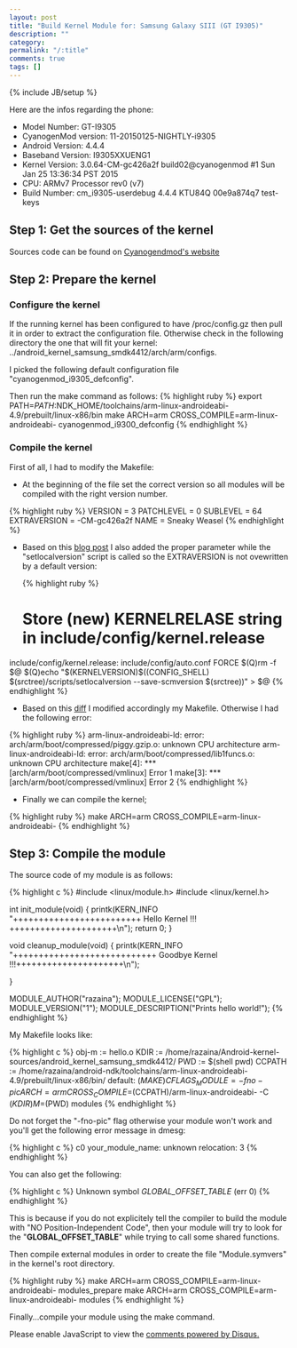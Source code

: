 ```yaml
---
layout: post
title: "Build Kernel Module for: Samsung Galaxy SIII (GT I9305)"
description: ""
category: 
permalink: "/:title"
comments: true
tags: []
---
```

{% include JB/setup %}

Here are the infos regarding the phone:

- Model Number: GT-I9305
- CyanogenMod version: 11-20150125-NIGHTLY-i9305
- Android Version: 4.4.4
- Baseband Version: I9305XXUENG1
- Kernel Version: 3.0.64-CM-gc426a2f build02@cyanogenmod #1 Sun Jan 25 13:36:34 PST 2015
- CPU: ARMv7 Processor rev0 (v7)
- Build Number: cm_i9305-userdebug 4.4.4 KTU84Q 00e9a874q7 test-keys


## Step 1: Get the sources of the kernel
Sources code can be found on <a href="http://wiki.cyanogenmod.org/w/I9305_Info" target="_blank">Cyanogendmod's website</a>

## Step 2: Prepare the kernel

### Configure the kernel

If the running kernel has been configured to have /proc/config.gz then pull it in order to
extract the configuration file. Otherwise check in the following directory the one that will fit
your kernel: ../android_kernel_samsung_smdk4412/arch/arm/configs.

I picked the following default configuration file "cyanogenmod_i9305_defconfig".

Then run the make command as follows:
{% highlight ruby %}
export
PATH=$PATH:$NDK_HOME/toolchains/arm-linux-androideabi-4.9/prebuilt/linux-x86/bin
make ARCH=arm CROSS_COMPILE=arm-linux-androideabi- cyanogenmod_i9300_defconfig
{% endhighlight %}


### Compile the kernel

First of all, I had to modify the Makefile:

- At the beginning of the file set the correct version so all modules will be compiled with the
  right version number.

{% highlight ruby %}
VERSION = 3
PATCHLEVEL = 0
SUBLEVEL = 64
EXTRAVERSION = -CM-gc426a2f
NAME = Sneaky Weasel
{% endhighlight %}

- Based on this <a
  href="http://blog.umbrellaj.com/blog/2013/03/15/trick-on-the-verson-magic-number-of-linux-kernel/"
  target="_blank">blog post</a> I also added the proper parameter while the "setlocalversion" script
  is called so the EXTRAVERSION is not ovewritten by a default version:

  {% highlight ruby %}
  # Store (new) KERNELRELASE string in include/config/kernel.release
include/config/kernel.release: include/config/auto.conf FORCE
	$(Q)rm -f $@
	$(Q)echo "$(KERNELVERSION)$$($(CONFIG_SHELL) $(srctree)/scripts/setlocalversion --save-scmversion $(srctree))" > $@
  {% endhighlight %}


- Based on this <a
  href="https://github.com/CyanogenMod/android_kernel_samsung_tuna/commit/ec1ac589d49081286164246fbaaba0012ae7ecac">
  diff</a> I modified accordingly my Makefile. Otherwise I had the following error:


{% highlight ruby %}
arm-linux-androideabi-ld: error: arch/arm/boot/compressed/piggy.gzip.o: unknown CPU architecture
arm-linux-androideabi-ld: error: arch/arm/boot/compressed/lib1funcs.o: unknown CPU architecture
make[4]: *** [arch/arm/boot/compressed/vmlinux] Error 1
make[3]: *** [arch/arm/boot/compressed/vmlinux] Error 2
{% endhighlight %}

- Finally we can compile the kernel;

{% highlight ruby %}
make ARCH=arm CROSS_COMPILE=arm-linux-androideabi-
{% endhighlight %}

## Step 3: Compile the module

The source code of my module is as follows:

{% highlight c %}
#include <linux/module.h>
#include <linux/kernel.h>

int init_module(void)
{
    printk(KERN_INFO "+++++++++++++++++++++++++  Hello Kernel !!! +++++++++++++++++++++\n");
    return 0;
}


void cleanup_module(void)
{
    printk(KERN_INFO "++++++++++++++++++++++++++++ Goodbye Kernel !!!+++++++++++++++++++++\n");

}

MODULE_AUTHOR("razaina");
MODULE_LICENSE("GPL");
MODULE_VERSION("1");
MODULE_DESCRIPTION("Prints hello world!");
{% endhighlight %}


My Makefile looks like:

{% highlight c %}
obj-m := hello.o
KDIR := /home/razaina/Android-kernel-sources/android_kernel_samsung_smdk4412/
PWD := $(shell pwd)
CCPATH := /home/razaina/android-ndk/toolchains/arm-linux-androideabi-4.9/prebuilt/linux-x86/bin/
default:
	$(MAKE) CFLAGS_MODULE=-fno-pic ARCH=arm CROSS_COMPILE=$(CCPATH)/arm-linux-androideabi- -C $(KDIR) M=$(PWD) modules
{% endhighlight %}

Do not forget the "-fno-pic" flag otherwise your module won't work and you'll get the following
error message in dmesg:

{% highlight c %}
c0 your_module_name: unknown relocation: 3
{% endhighlight %}

You can also get the following:

{% highlight c %}
Unknown symbol _GLOBAL_OFFSET_TABLE_ (err 0)
{% endhighlight %}

This is because if you do not explicitely tell the compiler to build the module with "NO
Position-Independent Code", then your module will try to look for the "__GLOBAL_OFFSET_TABLE__" while
trying to call some shared functions.

Then compile external modules in order to create the file "Module.symvers" in the kernel's
root directory.


{% highlight ruby %}
make ARCH=arm CROSS_COMPILE=arm-linux-androideabi- modules_prepare
make ARCH=arm CROSS_COMPILE=arm-linux-androideabi- modules
{% endhighlight %}

Finally...compile your module using the make command.

<div id="disqus_thread"></div>
<script type="text/javascript">
/* * * CONFIGURATION VARIABLES: EDIT BEFORE PASTING INTO YOUR WEBPAGE * * */
var disqus_shortname = 'razaina'; // required: replace example with your forum shortname

/* * * DON'T EDIT BELOW THIS LINE * * */
(function() {
var dsq = document.createElement('script'); dsq.type = 'text/javascript'; dsq.async = true;
dsq.src = '//' + disqus_shortname + '.disqus.com/embed.js';
(document.getElementsByTagName('head')[0] || document.getElementsByTagName('body')[0]).appendChild(dsq);
})();
</script>
<noscript>Please enable JavaScript to view the <a href="https://disqus.com/?ref_noscript">comments powered by Disqus.</a></noscript>

